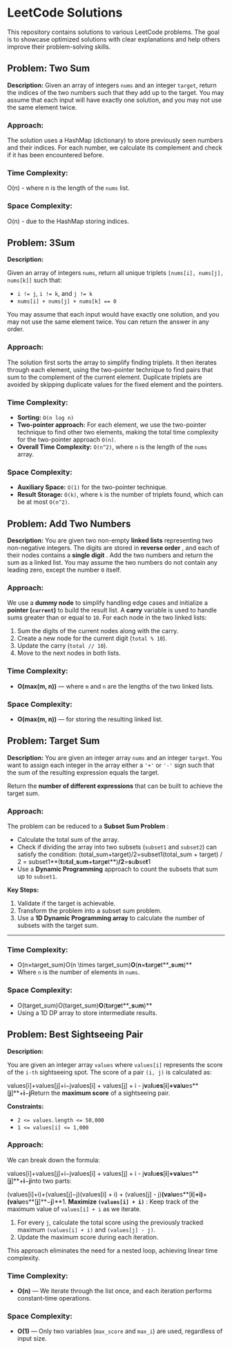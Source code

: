 # LeetCode Solutions

This repository contains solutions to various LeetCode problems. The goal is to showcase optimized solutions with clear explanations and help others improve their problem-solving skills.

## Problem: Two Sum

**Description:**
Given an array of integers `nums` and an integer `target`, return the indices of the two numbers such that they add up to the target.
You may assume that each input will have exactly one solution, and you may not use the same element twice.

### Approach:

The solution uses a HashMap (dictionary) to store previously seen numbers and their indices. For each number, we calculate its complement and check if it has been encountered before.

### Time Complexity:

O(n) - where n is the length of the `nums` list.

### Space Complexity:

O(n) - due to the HashMap storing indices.

## Problem: 3Sum

**Description:**

Given an array of integers `nums`, return all unique triplets `[nums[i], nums[j], nums[k]]` such that:

* `i != j`, `i != k`, and `j != k`
* `nums[i] + nums[j] + nums[k] == 0`

You may assume that each input would have exactly one solution, and you may not use the same element twice. You can return the answer in any order.

### Approach:

The solution first sorts the array to simplify finding triplets. It then iterates through each element, using the two-pointer technique to find pairs that sum to the complement of the current element. Duplicate triplets are avoided by skipping duplicate values for the fixed element and the pointers.

### Time Complexity:

* **Sorting:** `O(n log n)`
* **Two-pointer approach:** For each element, we use the two-pointer technique to find other two elements, making the total time complexity for the two-pointer approach `O(n)`.
* **Overall Time Complexity:** `O(n^2)`, where `n` is the length of the `nums` array.

### Space Complexity:

* **Auxiliary Space:** `O(1)` for the two-pointer technique.
* **Result Storage:** `O(k)`, where `k` is the number of triplets found, which can be at most `O(n^2)`.

## **Problem: Add Two Numbers**

**Description:**
You are given two non-empty **linked lists** representing two non-negative integers. The digits are stored in  **reverse order** , and each of their nodes contains a  **single digit** . Add the two numbers and return the sum as a linked list.
You may assume the two numbers do not contain any leading zero, except the number `0` itself.

### **Approach:**

We use a **dummy node** to simplify handling edge cases and initialize a **pointer (`current`)** to build the result list. A **carry** variable is used to handle sums greater than or equal to `10`.
For each node in the two linked lists:

1. Sum the digits of the current nodes along with the carry.
2. Create a new node for the current digit (`total % 10`).
3. Update the carry (`total // 10`).
4. Move to the next nodes in both lists.

### **Time Complexity:**

* **O(max(m, n))** — where `m` and `n` are the lengths of the two linked lists.

### **Space Complexity:**

* **O(max(m, n))** — for storing the resulting linked list.

## Problem: Target Sum

**Description:**
You are given an integer array `nums` and an integer `target`. You want to assign each integer in the array either a `'+'` or `'-'` sign such that the sum of the resulting expression equals the target.

Return the **number of different expressions** that can be built to achieve the target sum.

### **Approach:**

The problem can be reduced to a  **Subset Sum Problem** :

* Calculate the total sum of the array.
* Check if dividing the array into two subsets (`subset1` and `subset2`) can satisfy the condition:
  (total_sum+target)/2=subset1(total\_sum + target) / 2 = subset1**(**t**o**t**a**l**_**s**u**m**+**t**a**r**g**e**t**)**/2**=**s**u**b**se**t**1
* Use a **Dynamic Programming** approach to count the subsets that sum up to `subset1`.

**Key Steps:**

1. Validate if the target is achievable.
2. Transform the problem into a subset sum problem.
3. Use a **1D Dynamic Programming array** to calculate the number of subsets with the target sum.

---

### **Time Complexity:**

* O(n×target_sum)O(n \times target\_sum)**O**(**n**×**t**a**r**g**e**t**_**s**u**m**)**
* Where `n` is the number of elements in `nums`.

### **Space Complexity:**

* O(target_sum)O(target\_sum)**O**(**t**a**r**g**e**t**_**s**u**m**)**
* Using a 1D DP array to store intermediate results.

## **Problem: Best Sightseeing Pair**

**Description:**

You are given an integer array `values` where `values[i]` represents the score of the `i-th` sightseeing spot. The score of a pair `(i, j)` is calculated as:

values[i]+values[j]+i−jvalues[i] + values[j] + i - j**v**a**l**u**es**[**i**]**+**v**a**l**u**es**[**j**]**+**i**−**j**Return the **maximum score** of a sightseeing pair.

**Constraints:**

* `2 <= values.length <= 50,000`
* `1 <= values[i] <= 1,000`

### **Approach:**

We can break down the formula:

values[i]+values[j]+i−jvalues[i] + values[j] + i - j**v**a**l**u**es**[**i**]**+**v**a**l**u**es**[**j**]**+**i**−**j**into two parts:

(values[i]+i)+(values[j]−j)(values[i] + i) + (values[j] - j)**(**v**a**l**u**es**[**i**]**+**i**)**+**(**v**a**l**u**es**[**j**]**−**j**)**1.  **Maximize `(values[i] + i)`** : Keep track of the maximum value of `values[i] + i` as we iterate.

1. For every `j`, calculate the total score using the previously tracked maximum `(values[i] + i)` and `(values[j] - j)`.
2. Update the maximum score during each iteration.

This approach eliminates the need for a nested loop, achieving linear time complexity.

### **Time Complexity:**

* **O(n)** — We iterate through the list once, and each iteration performs constant-time operations.

### **Space Complexity:**

* **O(1)** — Only two variables (`max_score` and `max_i`) are used, regardless of input size.
